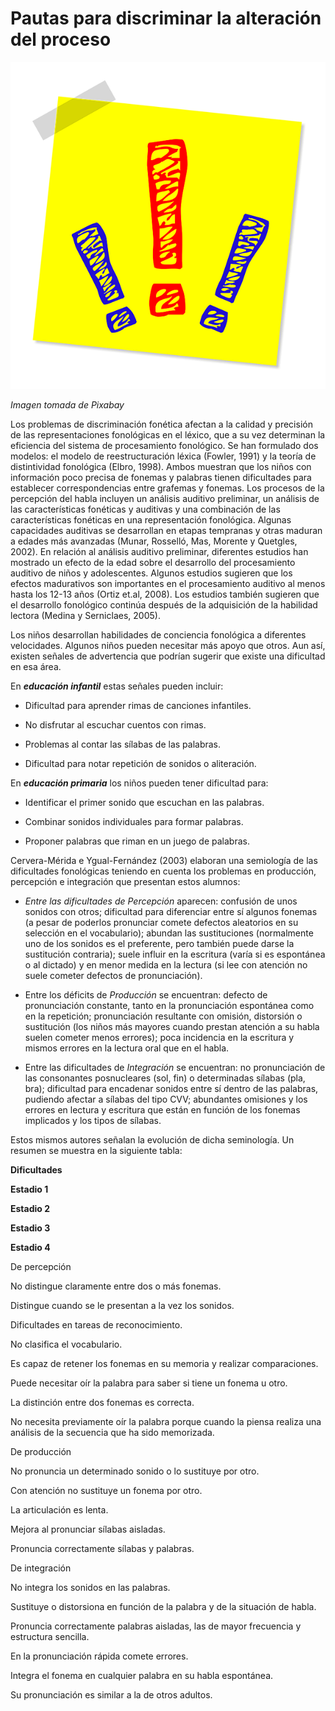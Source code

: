 # Pautas para discriminar la alteración del proceso


![exclamaciones](img/exclamation-point-1421014_640.png)


_Imagen tomada de Pixabay_

  
Los problemas de discriminación fonética afectan a la calidad y precisión de las representaciones fonológicas en el léxico, que a su vez determinan la eficiencia del sistema de procesamiento fonológico. Se han formulado dos modelos: el modelo de reestructuración léxica (Fowler, 1991) y la teoría de distintividad fonológica (Elbro, 1998). Ambos muestran que los niños con información poco precisa de fonemas y palabras tienen dificultades para establecer correspondencias entre grafemas y fonemas. Los procesos de la percepción del habla incluyen un análisis auditivo preliminar, un análisis de las características fonéticas y auditivas y una combinación de las características fonéticas en una representación fonológica. Algunas capacidades auditivas se desarrollan en etapas tempranas y otras maduran a edades más avanzadas (Munar, Rosselló, Mas, Morente y Quetgles, 2002). En relación al análisis auditivo preliminar, diferentes estudios han mostrado un efecto de la edad sobre el desarrollo del procesamiento auditivo de niños y adolescentes. Algunos estudios sugieren que los efectos madurativos son importantes en el procesamiento auditivo al menos hasta los 12-13 años (Ortiz et.al, 2008). Los estudios también sugieren que el desarrollo fonológico continúa después de la adquisición de la habilidad lectora (Medina y Serniclaes, 2005).

Los niños desarrollan habilidades de conciencia fonológica a diferentes velocidades. Algunos niños pueden necesitar más apoyo que otros. Aun así, existen señales de advertencia que podrían sugerir que existe una dificultad en esa área.

  
  
En **_educación infantil_** estas señales pueden incluir:

*   Dificultad para aprender rimas de canciones infantiles.
    
*   No disfrutar al escuchar cuentos con rimas.
    
*   Problemas al contar las sílabas de las palabras.
    
*   Dificultad para notar repetición de sonidos o aliteración.
    

  
En **_educación primaria_** los niños pueden tener dificultad para:

*   Identificar el primer sonido que escuchan en las palabras.
    
*   Combinar sonidos individuales para formar palabras.
    
*   Proponer palabras que riman en un juego de palabras.
    

  
Cervera-Mérida e Ygual-Fernández (2003) elaboran una semiología de las dificultades fonológicas teniendo en cuenta los problemas en producción, percepción e integración que presentan estos alumnos:

*   _Entre las dificultades de Percepción_ aparecen: confusión de unos sonidos con otros; dificultad para diferenciar entre sí algunos fonemas (a pesar de poderlos pronunciar comete defectos aleatorios en su selección en el vocabulario); abundan las sustituciones (normalmente uno de los sonidos es el preferente, pero también puede darse la sustitución contraria); suele influir en la escritura (varía si es espontánea o al dictado) y en menor medida en la lectura (si lee con atención no suele cometer defectos de pronunciación).  
      
    
*   Entre los déficits de _Producción_ se encuentran: defecto de pronunciación constante, tanto en la pronunciación espontánea como en la repetición; pronunciación resultante con omisión, distorsión o sustitución (los niños más mayores cuando prestan atención a su habla suelen cometer menos errores); poca incidencia en la escritura y mismos errores en la lectura oral que en el habla.  
      
    
*   Entre las dificultades de _Integración_ se encuentran: no pronunciación de las consonantes posnucleares (sol, fin) o determinadas sílabas (pla, bra); dificultad para encadenar sonidos entre sí dentro de las palabras, pudiendo afectar a sílabas del tipo CVV; abundantes omisiones y los errores en lectura y escritura que están en función de los fonemas implicados y los tipos de sílabas.

Estos mismos autores señalan la evolución de dicha seminología. Un resumen se muestra en la siguiente tabla:  
  

**Dificultades**

**Estadio 1**

**Estadio 2**

**Estadio 3**

**Estadio 4**

De percepción

No distingue claramente entre dos o más fonemas.

Distingue cuando se le presentan a la vez los sonidos.

Dificultades en tareas de reconocimiento.

No clasifica el vocabulario.

Es capaz de retener los fonemas en su memoria y realizar comparaciones.

Puede necesitar oír la palabra para saber si tiene un fonema u otro.

La distinción entre dos fonemas es correcta.

No necesita previamente oír la palabra porque cuando la piensa realiza una análisis de la secuencia que ha sido memorizada.

De producción

No pronuncia un determinado sonido o lo sustituye por otro.

Con atención no sustituye un fonema por otro.

La articulación es lenta.

Mejora al pronunciar sílabas aisladas.

Pronuncia correctamente sílabas y palabras.

De integración

No integra los sonidos en las palabras.

Sustituye o distorsiona en función de la palabra y de la situación de habla.

Pronuncia correctamente palabras aisladas, las de mayor frecuencia y estructura sencilla.

En la pronunciación rápida comete errores.

Integra el fonema en cualquier palabra en su habla espontánea.

Su pronunciación es similar a la de otros adultos.